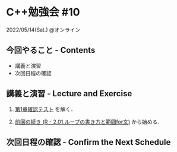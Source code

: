 # C++勉強会 #10

2022/05/14(Sat.) @オンライン

## 今回やること - Contents

- 講義と演習
- 次回日程の確認

## 講義と演習 - Lecture and Exercise

1. [第1章確認テスト](https://github.com/fumiyanll23/cpp-learning/tree/main/exercises/chapter01/prob.md) を解く．

2. [前回の続き (R - 2.01.ループの書き方と範囲for文)](https://atcoder.jp/contests/apg4b/tasks/APG4b_r) から始める．

## 次回日程の確認 - Confirm the Next Schedule
